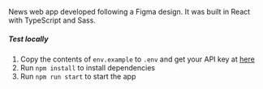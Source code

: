 News web app developed following a Figma design. It was built in React with TypeScript and Sass.

##### Test locally

1. Copy the contents of <code>env.example</code> to <code>.env</code> and get your API key at <a href="https://newsapi.org/register" target="_blank">here</a>
2. Run <code>npm install</code> to install dependencies
3. Run <code>npm run start</code> to start the app

